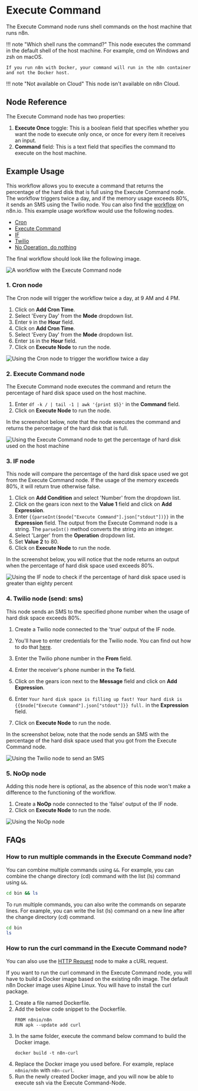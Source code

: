 # Execute Command

The Execute Command node runs shell commands on the host machine that runs n8n.

!!! note "Which shell runs the command?"
    This node executes the command in the default shell of the host machine. For example, cmd on Windows and zsh on macOS.

    If you run n8n with Docker, your command will run in the n8n container and not the Docker host.

!!! note "Not available on Cloud"
    This node isn't available on n8n Cloud.


## Node Reference

The Execute Command node has two properties:

1. **Execute Once** toggle: This is a boolean field that specifies whether you want the node to execute only once, or once for every item it receives an input.
2. **Command** field: This is a text field that specifies the command tto execute on the host machine.


## Example Usage

This workflow allows you to execute a command that returns the percentage of the hard disk that is full using the Execute Command node. The workflow triggers twice a day, and if the memory usage exceeds 80%, it sends an SMS using the Twilio node. You can also find the [workflow](https://n8n.io/workflows/716) on n8n.io. This example usage workflow would use the following nodes.

- [Cron](/integrations/builtin/core-nodes/n8n-nodes-base.cron/)
- [Execute Command]()
- [IF](/integrations/builtin/core-nodes/n8n-nodes-base.if/)
- [Twilio](/integrations/builtin/app-nodes/n8n-nodes-base.twilio/)
- [No Operation, do nothing](/integrations/builtin/core-nodes/n8n-nodes-base.noop/)


The final workflow should look like the following image.

![A workflow with the Execute Command node](/_images/integrations/builtin/core-nodes/executecommand/workflow.png)

### 1. Cron node

The Cron node will trigger the workflow twice a day, at 9 AM and 4 PM.

1. Click on **Add Cron Time**.
2. Select 'Every Day' from the **Mode** dropdown list.
3. Enter `9` in the **Hour** field.
4. Click on **Add Cron Time**.
5. Select 'Every Day' from the **Mode** dropdown list.
6. Enter `16` in the **Hour** field.
7. Click on **Execute Node** to run the node.

![Using the Cron node to trigger the workflow twice a day](/_images/integrations/builtin/core-nodes/executecommand/cron_node.png)


### 2. Execute Command node

The Execute Command node executes the command and return the percentage of hard disk space used on the host machine.

1. Enter `df -k / | tail -1 | awk '{print $5}'` in the **Command** field.
2. Click on **Execute Node** to run the node.


In the screenshot below, note that the node executes the command and returns the percentage of the hard disk that is full.

![Using the Execute Command node to get the percentage of hard disk used on the host machine](/_images/integrations/builtin/core-nodes/executecommand/executecommand_node.png)


### 3. IF node

This node will compare the percentage of the hard disk space used we got from the Execute Command node. If the usage of the memory exceeds 80%, it will return true otherwise false.

1. Click on **Add Condition** and select 'Number' from the dropdown list.
2. Click on the gears icon next to the **Value 1** field and click on **Add Expression**.
3. Enter `{{parseInt($node["Execute Command"].json["stdout"])}}` in the **Expression** field. The output from the Execute Command node is a string. The `parseInt()` method converts the string into an integer.
4. Select 'Larger' from the **Operation** dropdown list.
5. Set **Value 2** to 80.
5. Click on **Execute Node** to run the node.


In the screenshot below, you will notice that the node returns an output when the percentage of hard disk space used exceeds 80%.

![Using the IF node to check if the percentage of hard disk space used is greater than eighty percent](/_images/integrations/builtin/core-nodes/executecommand/if_node.png)

### 4. Twilio node (send: sms)

This node sends an SMS to the specified phone number when the usage of hard disk space  exceeds 80%.

1. Create a Twilio node connected to the 'true' output of the IF node.
2. You'll have to enter credentials for the Twilio node. You can find out how to do that [here](/integrations/builtin/credentials/twilio/).
3. Enter the Twilio phone number in the **From** field.
4. Enter the receiver's phone number in the **To** field.
5. Click on the gears icon next to the **Message** field and click on **Add Expression**.

6. Enter `Your hard disk space is filling up fast! Your hard disk is {{$node["Execute Command"].json["stdout"]}} full.` in the **Expression** field.
7. Click on **Execute Node** to run the node.


In the screenshot below, note that the node sends an SMS with the percentage of the hard disk space used that you got from the Execute Command node.

![Using the Twilio node to send an SMS](/_images/integrations/builtin/core-nodes/executecommand/twilio_node.png)

### 5. NoOp node

Adding this node here is optional, as the absence of this node won't make a difference to the functioning of the workflow.

1. Create a **NoOp** node connected to the 'false' output of the IF node.
2. Click on **Execute Node** to run the node.

![Using the NoOp node](/_images/integrations/builtin/core-nodes/executecommand/noop_node.png)

## FAQs

### How to run multiple commands in the Execute Command node?

You can combine multiple commands using `&&`. For example, you can combine the change directory (cd) command with the list (ls) command using `&&`.

```bash
cd bin && ls
```

To run multiple commands, you can also write the commands on separate lines. For example, you can write the list (ls) command on a new line after the change directory (cd) command.

```bash
cd bin
ls
```

### How to run the curl command in the Execute Command node?

You can also use the [HTTP Request](/integrations/builtin/core-nodes/n8n-nodes-base.httprequest/) node to make a cURL request.

If you want to run the curl command in the Execute Command node, you will have to build a Docker image based on the existing n8n image. The default n8n Docker image uses Alpine Linux. You will have to install the curl package.

1. Create a file named Dockerfile.
2. Add the below code snippet to the Dockerfile.
    ```shell
    FROM n8nio/n8n
    RUN apk --update add curl
    ```
3. In the same folder, execute the command below command to build the Docker image.
    ```shell
    docker build -t n8n-curl
    ```
4. Replace the Docker image you used before. For example, replace `n8nio/n8n` with `n8n-curl`.
5. Run the newly created Docker image, and you will now be able to execute ssh via the Execute Command-Node.




